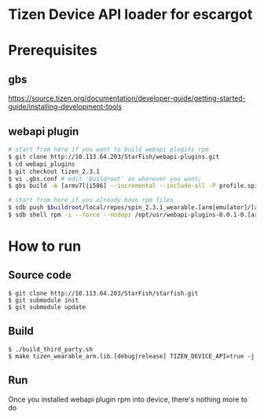 Tizen Device API loader for escargot
====================================

# Prerequisites

## gbs
https://source.tizen.org/documentation/developer-guide/getting-started-guide/installing-development-tools

## webapi plugin
```bash
# start from here if you want to build webapi plugins rpm
$ git clone http://10.113.64.203/StarFish/webapi-plugins.git
$ cd webapi_plugins
$ git checkout tizen_2.3.1
$ vi .gbs.conf # edit 'buildroot' as wherever you want;
$ gbs build -A [armv7l|i586] --incremental --include-all -P profile.spin_2.3.1_wearable.[arm|emulator]

# start from here if you already have rpm files
$ sdb push $buildroot/local/repos/spin_2.3.1_wearable.[arm|emulator]/[armv7l|i586]/RPMS/webapi-plugins-0.0.1-0.[armv7l|i586].rpm /opt/usr/
$ sdb shell rpm -i --force --nodeps /opt/usr/webapi-plugins-0.0.1-0.[armv7l|i586].rpm
```

# How to run

## Source code
```
$ git clone http://10.113.64.203/StarFish/starfish.git
$ git submodule init
$ git submodule update
```

## Build
```
$ ./build_third_party.sh
$ make tizen_wearable_arm.lib.[debug|release] TIZEN_DEVICE_API=true -j
```

## Run
Once you installed webapi plugin rpm into device, there's nothing more to do
